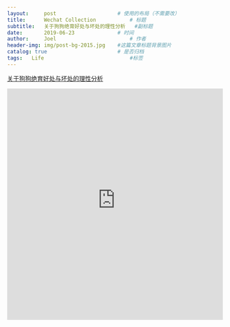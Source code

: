 ```yaml
---
layout:     post   				    # 使用的布局（不需要改）
title:      Wechat Collection			# 标题 
subtitle:   关于狗狗绝育好处与坏处的理性分析   #副标题
date:       2019-06-23 				# 时间
author:     Joel 						# 作者
header-img: img/post-bg-2015.jpg 	#这篇文章标题背景图片
catalog: true 						# 是否归档
tags:	Life							#标签
---
```

<a href="http://c.blog.sina.com.cn/profile.php?blogid=6ad6e3bf8900152c">关于狗狗绝育好处与坏处的理性分析</a>

<embed width="100%" height="540px" name="plugin" id="plugin" src="https://raw.githubusercontent.com/JoelPub/joelpub.github.io/master/img/blog/L.pdf" type="application/pdf" internalinstanceid="9">
